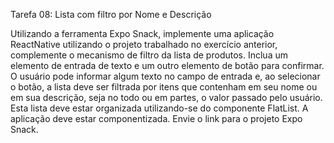 Tarefa 08: Lista com filtro por Nome e Descrição

Utilizando a ferramenta Expo Snack, implemente uma aplicação ReactNative utilizando o projeto trabalhado no exercício anterior, complemente o mecanismo de filtro da lista de produtos.
Inclua um elemento de entrada de texto e um outro elemento de botão para confirmar. O usuário pode informar algum texto no campo de entrada e, ao selecionar o botão, a lista deve ser filtrada por itens que contenham em seu nome ou em sua descrição, seja no todo ou em partes, o valor passado pelo usuário.
Esta lista deve estar organizada utilizando-se do componente FlatList.
A aplicação deve estar componentizada.
Envie o link para o projeto Expo Snack.